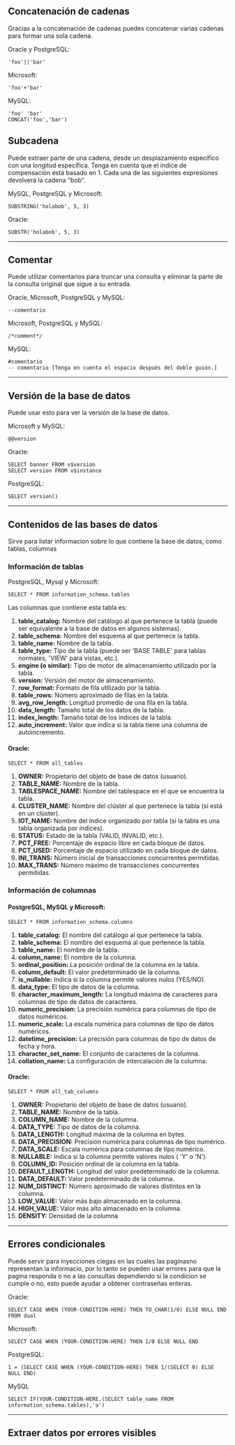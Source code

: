 ## Concatenación de cadenas

Gracias a la concatenación de cadenas puedes concatenar varias cadenas para formar una sola cadena.

Oracle y PostgreSQL:

```mysql
'foo'||'bar'
```

Microsoft:
```mysql
'foo'+'bar'
```

MySQL:

```mysql
'foo' 'bar'
CONCAT('foo','bar') 
```
## Subcadena 

Puede extraer parte de una cadena, desde un desplazamiento específico con una longitud específica. Tenga en cuenta que el índice de compensación está basado en 1. Cada una de las siguientes expresiones devolverá la cadena "bob".

MySQL, PostgreSQL y Microsoft: 

```mysql
SUBSTRING('holabob', 5, 3)
```

Oracle: 

```mysql
SUBSTR('holabob', 5, 3)
```

---
## Comentar

Puede utilizar comentarios para truncar una consulta y eliminar la parte de la consulta original que sigue a su entrada.

Oracle, Microsoft, PostgreSQL y MySQL:

```mysql
--comentario
```

Microsoft, PostgreSQL y MySQL:

```mysql
/*comment*/
```


MySQL:

```mysql
#comentario
-- comentario [Tenga en cuenta el espacio después del doble guión.]
```


---
## Versión de la base de datos

Puede usar esto para ver la versión de la base de datos.

Microsoft y MySQL:

```mysql
@@version
```


Oracle: 

```mysql
SELECT banner FROM v$version
SELECT version FROM v$instance
```

PostgreSQL:

```Mysql
SELECT version()
```


---
## Contenidos de las bases de datos

Sirve para listar informacion sobre lo que contiene la base de datos, como tablas, columnas 
### Información de tablas 

PostgreSQL, Mysql y Microsoft:

```Mysql
SELECT * FROM information_schema.tables
```

Las columnas que contiene esta tabla es: 

1. **table_catalog:** Nombre del catálogo al que pertenece la tabla (puede ser equivalente a la base de datos en algunos sistemas).
2. **table_schema:** Nombre del esquema al que pertenece la tabla.
3. **table_name:** Nombre de la tabla.
4. **table_type:** Tipo de la tabla (puede ser 'BASE TABLE' para tablas normales, 'VIEW' para vistas, etc.).
5. **engine (o similar):** Tipo de motor de almacenamiento utilizado por la tabla.
6. **version:** Versión del motor de almacenamiento.
7. **row_format:** Formato de fila utilizado por la tabla.
8. **table_rows:** Número aproximado de filas en la tabla.
9. **avg_row_length:** Longitud promedio de una fila en la tabla.
10. **data_length:** Tamaño total de los datos de la tabla.
11. **index_length:** Tamaño total de los índices de la tabla.
12. **auto_increment:** Valor que indica si la tabla tiene una columna de autoincremento.

#### Oracle: 


```Mysql
SELECT * FROM all_tables
```


1. **OWNER:** Propietario del objeto de base de datos (usuario).
2. **TABLE_NAME:** Nombre de la tabla.
3. **TABLESPACE_NAME:** Nombre del tablespace en el que se encuentra la tabla.
4. **CLUSTER_NAME:** Nombre del clúster al que pertenece la tabla (si está en un clúster).
5. **IOT_NAME:** Nombre del índice organizado por tabla (si la tabla es una tabla organizada por índices).
6. **STATUS:** Estado de la tabla (VALID, INVALID, etc.).
7. **PCT_FREE:** Porcentaje de espacio libre en cada bloque de datos.
8. **PCT_USED:** Porcentaje de espacio utilizado en cada bloque de datos.
9. **INI_TRANS:** Número inicial de transacciones concurrentes permitidas.
10. **MAX_TRANS:** Número máximo de transacciones concurrentes permitidas.

### Información de columnas 

#### PostgreSQL, MySQL y Microsoft:

```Mysql
SELECT * FROM information_schema.columns
```

1. **table_catalog:** El nombre del catálogo al que pertenece la tabla.
2. **table_schema:** El nombre del esquema al que pertenece la tabla.
3. **table_name:** El nombre de la tabla.
4. **column_name:** El nombre de la columna.
5. **ordinal_position:** La posición ordinal de la columna en la tabla.
6. **column_default:** El valor predeterminado de la columna.
7. **is_nullable:** Indica si la columna permite valores nulos (YES/NO).
8. **data_type:** El tipo de datos de la columna.
9. **character_maximum_length:** La longitud máxima de caracteres para columnas de tipo de datos de caracteres.
10. **numeric_precision:** La precisión numérica para columnas de tipo de datos numéricos.
11. **numeric_scale:** La escala numérica para columnas de tipo de datos numéricos.
12. **datetime_precision:** La precisión para columnas de tipo de datos de fecha y hora.
13. **character_set_name:** El conjunto de caracteres de la columna.
14. **collation_name:** La configuración de intercalación de la columna.

#### Oracle:

```Mysql
SELECT * FROM all_tab_columns
```

1. **OWNER:** Propietario del objeto de base de datos (usuario).
2. **TABLE_NAME:** Nombre de la tabla.
3. **COLUMN_NAME:** Nombre de la columna.
4. **DATA_TYPE:** Tipo de datos de la columna.
5. **DATA_LENGTH:** Longitud máxima de la columna en bytes.
6. **DATA_PRECISION:** Precisión numérica para columnas de tipo numérico.
7. **DATA_SCALE:** Escala numérica para columnas de tipo numérico.
8. **NULLABLE:** Indica si la columna permite valores nulos ( 'Y' o 'N').
9. **COLUMN_ID:** Posición ordinal de la columna en la tabla.
10. **DEFAULT_LENGTH:** Longitud del valor predeterminado de la columna.
11. **DATA_DEFAULT:** Valor predeterminado de la columna.
12. **NUM_DISTINCT:** Número aproximado de valores distintos en la columna.
13. **LOW_VALUE:** Valor más bajo almacenado en la columna.
14. **HIGH_VALUE:** Valor más alto almacenado en la columna.
15. **DENSITY:** Densidad de la columna 

---
## Errores condicionales 

Puede servir para inyecciones ciegas en las cuales las paginasno representan la informacio, por lo tanto se pueden usar errores para que la pagina responda o no a las consultas dependiendo si la condicion se cumple o no, esto puede ayudar a obtener contraseñas enteras.

Oracle:

```Mysql
SELECT CASE WHEN (YOUR-CONDITION-HERE) THEN TO_CHAR(1/0) ELSE NULL END FROM dual
```

Microsoft: 

```Mysql
SELECT CASE WHEN (YOUR-CONDITION-HERE) THEN 1/0 ELSE NULL END
```


PostgreSQL:

```Mysql
1 = (SELECT CASE WHEN (YOUR-CONDITION-HERE) THEN 1/(SELECT 0) ELSE NULL END)
```


MySQL

```Mysql
SELECT IF(YOUR-CONDITION-HERE,(SELECT table_name FROM information_schema.tables),'a')
```

---
## Extraer datos por errores visibles

